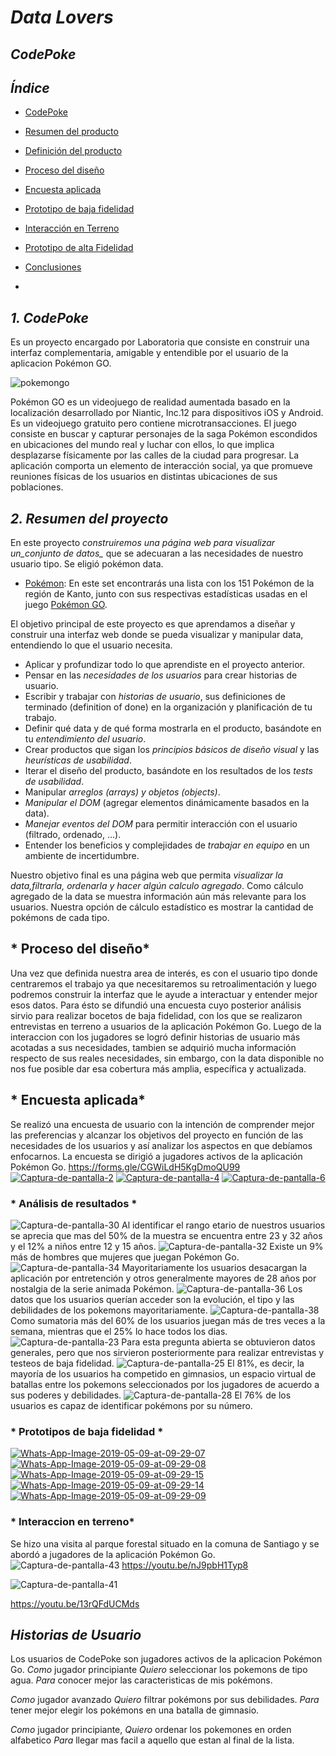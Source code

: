 # *Data Lovers*
## *CodePoke*
## *Índice*

* [CodePoke](#CodePoke)
* [Resumen del producto](#CodePoke)
* [Definición del producto](#definición-del-producto)
* [Proceso del diseño](#proceso-del-diseño)
* [Encuesta aplicada](#parte-)

* [Prototipo de baja fidelidad](#prototipos)

* [Interacción en Terreno](# )

* [Prototipo de alta Fidelidad](#checklist)
* [Conclusiones](#CodePoke)

*
## *1. CodePoke*
 Es un proyecto encargado por Laboratoria que consiste en
 construir una interfaz complementaria, amigable y entendible por el usuario de la aplicacion Pokémon GO.

<img src="https://i.ibb.co/C7ZS8PF/pokemongo.jpg" alt="pokemongo" border="0">

Pokémon GO es un videojuego de realidad aumentada basado en la localización desarrollado por Niantic, Inc.1​2​ para dispositivos iOS y Android. Es un videojuego gratuito pero contiene microtransacciones. El juego consiste en buscar y capturar personajes de la saga Pokémon escondidos en ubicaciones del mundo real y luchar con ellos, lo que implica desplazarse físicamente por las calles de la ciudad para progresar. La aplicación comporta un elemento de interacción social, ya que promueve reuniones físicas de los usuarios en distintas ubicaciones de sus poblaciones.

## *2. Resumen del proyecto*

En este proyecto *construiremos una página web para visualizar un_conjunto de datos_* que se adecuaran a las necesidades de nuestro usuario tipo.
 Se eligió  pokémon data.
 * [Pokémon](src/data/pokemon/pokemon.json):
  En este set encontrarás una lista con los 151 Pokémon de la región de Kanto,
  junto con sus respectivas estadísticas usadas en el juego [Pokémon GO](https://pokemongolive.com).

El objetivo principal de este proyecto es que aprendamos a diseñar y construir una
interfaz web donde se pueda visualizar y manipular data, entendiendo lo que el
usuario necesita.

* Aplicar y profundizar todo lo que aprendiste en el proyecto anterior.
* Pensar en las *necesidades de los usuarios* para crear historias de usuario.
* Escribir y trabajar con *historias de usuario*, sus definiciones de
  terminado (definition of done) en la organización y planificación de tu
  trabajo.
* Definir qué data y de qué forma mostrarla en el producto, basándote en
  tu *entendimiento del usuario*.
* Crear productos que sigan los *principios básicos de diseño visual* y
  las *heurísticas de usabilidad*.
* Iterar el diseño del producto, basándote en los resultados de los
  *tests de usabilidad*.
* Manipular *arreglos (arrays) y objetos (objects)*.
* *Manipular el DOM* (agregar elementos dinámicamente basados en la data).
* *Manejar eventos del DOM* para permitir interacción con el usuario
  (filtrado, ordenado, ...).
* Entender los beneficios y complejidades de *trabajar en equipo* en un
  ambiente de incertidumbre.

Nuestro objetivo final es  una página web que permita *visualizar la data,filtrarla, ordenarla y hacer algún calculo agregado*. 
Como cálculo agregado de la data se muestra información  aún más relevante para los usuarios. Nuestra opción de cálculo estadístico es mostrar la cantidad de pokémons de cada tipo.

## * Proceso del diseño*
Una vez que definida nuestra area de interés, es con el usuario tipo donde centraremos el trabajo ya que necesitaremos su retroalimentación y luego podremos construir la interfaz que le ayude a interactuar y entender mejor esos datos.
Para ésto se difundió  una encuesta cuyo posterior análisis sirvio para realizar bocetos de baja fidelidad, con los que se realizaron entrevistas en terreno a usuarios de la aplicación
Pokémon Go.
Luego de la interaccion con los jugadores se logró definir historias de usuario  más acotadas a sus necesidades, tambien se adquirió mucha información respecto de sus reales necesidades, sin embargo, con la data disponible no nos fue posible dar esa cobertura más amplia, específica y actualizada.



## * Encuesta aplicada*
Se realizó una encuesta de usuario con la intención de  comprender mejor las preferencias y alcanzar los objetivos del proyecto en función de las necesidades de los usuarios y así analizar los aspectos en que debíamos enfocarnos.
La encuesta se dirigió a jugadores activos de la aplicación Pokémon Go.
https://forms.gle/CGWiLdH5KgDmoQU99
<a href="https://ibb.co/P45KTwg"><img src="https://i.ibb.co/P45KTwg/Captura-de-pantalla-2.png" alt="Captura-de-pantalla-2" border="0"></a>
<a href="https://ibb.co/qyLpBh6"><img src="https://i.ibb.co/qyLpBh6/Captura-de-pantalla-4.png" alt="Captura-de-pantalla-4" border="0"></a>
<a href="https://ibb.co/D1Vfg8Y"><img src="https://i.ibb.co/D1Vfg8Y/Captura-de-pantalla-6.png" alt="Captura-de-pantalla-6" border="0"></a>

### * Análisis de resultados *
<img src="https://i.ibb.co/9TgJd19/Captura-de-pantalla-30.png" alt="Captura-de-pantalla-30" border="0">
Al identificar el rango etario de nuestros usuarios se aprecia que mas del 50% de la muestra se encuentra entre 23 y 32 años y el 12% a niños entre 12 y 15 años.
<img src="https://i.ibb.co/xJ9CNVP/Captura-de-pantalla-32.png" alt="Captura-de-pantalla-32" border="0">
Existe un 9% más de hombres que mujeres que juegan Pokémon Go.
<img src="https://i.ibb.co/TKW8f3Z/Captura-de-pantalla-34.png" alt="Captura-de-pantalla-34" border="0">
Mayoritariamente los usuarios desacargan la aplicación por entretención y otros generalmente mayores de 28 años por nostalgia de la serie animada Pokémon.
<img src="https://i.ibb.co/zn4N5Bm/Captura-de-pantalla-36.png" alt="Captura-de-pantalla-36" border="0">
Los datos que los usuarios querían acceder son la evolución, el tipo y las debilidades de los pokemons mayoritariamente.
<img src="https://i.ibb.co/5cH9rPv/Captura-de-pantalla-38.png" alt="Captura-de-pantalla-38" border="0">
Como sumatoria más del 60% de los usuarios juegan más de tres veces a la semana, mientras que el 25% lo hace todos los dias.

<img src="https://i.ibb.co/cr8KX86/Captura-de-pantalla-23.png" alt="Captura-de-pantalla-23" border="0">
Para esta pregunta abierta se obtuvieron datos generales, pero que nos sirvieron posteriormente para realizar entrevistas y testeos de baja fidelidad.
<img src="https://i.ibb.co/wdYj5ML/Captura-de-pantalla-25.png" alt="Captura-de-pantalla-25" border="0">
El 81%, es decir, la mayoría de los usuarios ha competido  en gimnasios, un espacio virtual de batallas entre los pokemons seleccionados por los jugadores de acuerdo a sus poderes y debilidades.
<img src="https://i.ibb.co/41WfvCV/Captura-de-pantalla-28.png" alt="Captura-de-pantalla-28" border="0">
El 76% de los usuarios es capaz de identificar pokémons por su número.



### * Prototipos de baja fidelidad  *
<a href="https://ibb.co/vZSVpHN"><img src="https://i.ibb.co/vZSVpHN/Whats-App-Image-2019-05-09-at-09-29-07.jpg" alt="Whats-App-Image-2019-05-09-at-09-29-07" border="0"></a>
<a href="https://ibb.co/gM13cBB"><img src="https://i.ibb.co/gM13cBB/Whats-App-Image-2019-05-09-at-09-29-08.jpg" alt="Whats-App-Image-2019-05-09-at-09-29-08" border="0"></a>
<a href="https://ibb.co/N9KQpZW"><img src="https://i.ibb.co/N9KQpZW/Whats-App-Image-2019-05-09-at-09-29-15.jpg" alt="Whats-App-Image-2019-05-09-at-09-29-15" border="0"></a>
<a href="https://ibb.co/R2t58Km"><img src="https://i.ibb.co/R2t58Km/Whats-App-Image-2019-05-09-at-09-29-14.jpg" alt="Whats-App-Image-2019-05-09-at-09-29-14" border="0"></a>
<a href="https://ibb.co/RbsWg3V"><img src="https://i.ibb.co/RbsWg3V/Whats-App-Image-2019-05-09-at-09-29-09.jpg" alt="Whats-App-Image-2019-05-09-at-09-29-09" border="0"></a>

### * Interaccion en terreno*
Se hizo una visita al parque forestal situado en la comuna de Santiago y se abordó a jugadores de la aplicación Pokémon Go.
<img src="https://i.ibb.co/K96yrR5/Captura-de-pantalla-43.png" alt="Captura-de-pantalla-43" border="0">
https://youtu.be/nJ9pbH1Typ8

<img src="https://i.ibb.co/bPbxhjZ/Captura-de-pantalla-41.png" alt="Captura-de-pantalla-41" border="0">

https://youtu.be/13rQFdUCMds 

## *Historias de Usuario*
Los usuarios de CodePoke son jugadores activos de la aplicacion 
Pokémon Go.
*Como* jugador principiante
*Quiero* seleccionar los pokemons
 de tipo agua.
*Para* conocer mejor las caracteristicas de mis pokémons.

*Como* jugador avanzado
*Quiero* filtrar pokémons por sus debilidades.
*Para* tener mejor elegir los pokémons en una batalla de gimnasio.

*Como* jugador principiante,
*Quiero* ordenar los pokemones en orden alfabetico
*Para* llegar mas facil a aquello que estan al final de la lista.